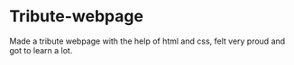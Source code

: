 # Tribute-webpage
Made a tribute webpage with the help of html and css, felt very proud and got to learn a lot.

